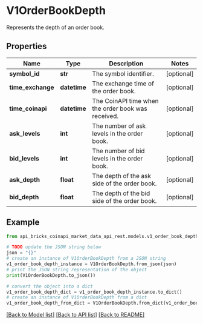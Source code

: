 # V1OrderBookDepth

Represents the depth of an order book.

## Properties

Name | Type | Description | Notes
------------ | ------------- | ------------- | -------------
**symbol_id** | **str** | The symbol identifier. | [optional] 
**time_exchange** | **datetime** | The exchange time of the order book. | [optional] 
**time_coinapi** | **datetime** | The CoinAPI time when the order book was received. | [optional] 
**ask_levels** | **int** | The number of ask levels in the order book. | [optional] 
**bid_levels** | **int** | The number of bid levels in the order book. | [optional] 
**ask_depth** | **float** | The depth of the ask side of the order book. | [optional] 
**bid_depth** | **float** | The depth of the bid side of the order book. | [optional] 

## Example

```python
from api_bricks_coinapi_market_data_api_rest.models.v1_order_book_depth import V1OrderBookDepth

# TODO update the JSON string below
json = "{}"
# create an instance of V1OrderBookDepth from a JSON string
v1_order_book_depth_instance = V1OrderBookDepth.from_json(json)
# print the JSON string representation of the object
print(V1OrderBookDepth.to_json())

# convert the object into a dict
v1_order_book_depth_dict = v1_order_book_depth_instance.to_dict()
# create an instance of V1OrderBookDepth from a dict
v1_order_book_depth_from_dict = V1OrderBookDepth.from_dict(v1_order_book_depth_dict)
```
[[Back to Model list]](../README.md#documentation-for-models) [[Back to API list]](../README.md#documentation-for-api-endpoints) [[Back to README]](../README.md)


